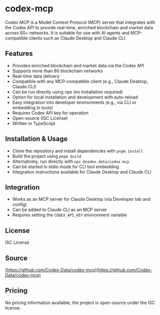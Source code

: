 # codex-mcp

Codex MCP is a Model Context Protocol (MCP) server that integrates with the Codex API to provide real-time, enriched blockchain and market data across 60+ networks. It is suitable for use with AI agents and MCP-compatible clients such as Claude Desktop and Claude CLI.

## Features
- Provides enriched blockchain and market data via the Codex API
- Supports more than 60 blockchain networks
- Real-time data delivery
- Compatible with any MCP-compatible client (e.g., Claude Desktop, Claude CLI)
- Can be run directly using npx (no installation required)
- Option for local installation and development with auto-reload
- Easy integration into developer environments (e.g., via CLI or embedding in tools)
- Requires Codex API key for operation
- Open-source (ISC License)
- Written in TypeScript

## Installation & Usage
- Clone the repository and install dependencies with `pnpm install`
- Build the project using `pnpm build`
- Alternatively, run directly with `npx @codex-data/codex-mcp`
- Can be started in stdio mode for CLI tool embedding
- Integration instructions available for Claude Desktop and Claude CLI

## Integration
- Works as an MCP server for Claude Desktop (via Developer tab and config)
- Can be added to Claude CLI as an MCP server
- Requires setting the `CODEX_API_KEY` environment variable

## License
ISC License

## Source
[https://github.com/Codex-Data/codex-mcp](https://github.com/Codex-Data/codex-mcp)

## Pricing
No pricing information available; the project is open-source under the ISC license.